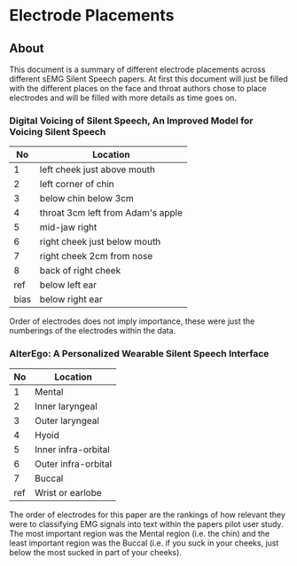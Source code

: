 # Electrode Placements

## About

This document is a summary of different electrode placements across
different sEMG Silent Speech papers. At first this document will just
be filled with the different places on the face and throat authors
chose to place electrodes and will be filled with more details as
time goes on.

### Digital Voicing of Silent Speech, An Improved Model for Voicing Silent Speech

| No   | Location                            |
| ---- | ----------------------------------- |
| 1    | left cheek just above mouth         |
| 2    | left corner of chin                 |
| 3    | below chin below 3cm                |
| 4    | throat 3cm left from Adam's apple   |
| 5    | mid-jaw right                       |
| 6    | right cheek just below mouth        |
| 7    | right cheek 2cm from nose          |
| 8    | back of right cheek                 |
| ref  | below left ear                      |
| bias | below right ear                     |

Order of electrodes does not imply importance, these were just the numberings
of the electrodes within the data.

### AlterEgo: A Personalized Wearable Silent Speech Interface

| No   | Location            |
| ---- | ------------------- |
| 1    | Mental              | <!-- chin -->
| 2    | Inner laryngeal     | <!-- throat 3cm left from Adam's apple -->
| 3    | Outer laryngeal     | <!--  -->
| 4    | Hyoid               | <!-- below chin below 3cm -->
| 5    | Inner infra-orbital |
| 6    | Outer infra-orbital | <!-- right cheek 2cm from nose -->
| 7    | Buccal              | <!-- potential space in the cheek -->
| ref  | Wrist or earlobe    |

The order of electrodes for this paper are the rankings of how relevant
they were to classifying EMG signals into text within the papers pilot
user study. The most important region was the Mental region (i.e. the chin)
and the least important region was the Buccal (i.e. if you suck in your cheeks,
just below the most sucked in part of your cheeks).